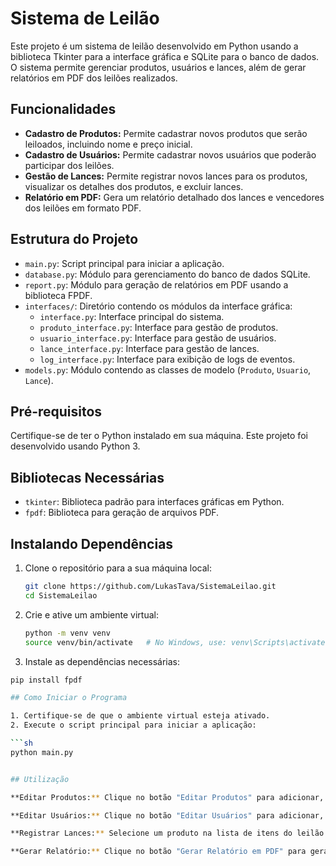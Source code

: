 # Sistema de Leilão

Este projeto é um sistema de leilão desenvolvido em Python usando a biblioteca Tkinter para a interface gráfica e SQLite para o banco de dados. O sistema permite gerenciar produtos, usuários e lances, além de gerar relatórios em PDF dos leilões realizados.

## Funcionalidades

- **Cadastro de Produtos:** Permite cadastrar novos produtos que serão leiloados, incluindo nome e preço inicial.
- **Cadastro de Usuários:** Permite cadastrar novos usuários que poderão participar dos leilões.
- **Gestão de Lances:** Permite registrar novos lances para os produtos, visualizar os detalhes dos produtos, e excluir lances.
- **Relatório em PDF:** Gera um relatório detalhado dos lances e vencedores dos leilões em formato PDF.

## Estrutura do Projeto

- `main.py`: Script principal para iniciar a aplicação.
- `database.py`: Módulo para gerenciamento do banco de dados SQLite.
- `report.py`: Módulo para geração de relatórios em PDF usando a biblioteca FPDF.
- `interfaces/`: Diretório contendo os módulos da interface gráfica:
  - `interface.py`: Interface principal do sistema.
  - `produto_interface.py`: Interface para gestão de produtos.
  - `usuario_interface.py`: Interface para gestão de usuários.
  - `lance_interface.py`: Interface para gestão de lances.
  - `log_interface.py`: Interface para exibição de logs de eventos.
- `models.py`: Módulo contendo as classes de modelo (`Produto`, `Usuario`, `Lance`).

## Pré-requisitos

Certifique-se de ter o Python instalado em sua máquina. Este projeto foi desenvolvido usando Python 3.

## Bibliotecas Necessárias

- `tkinter`: Biblioteca padrão para interfaces gráficas em Python.
- `fpdf`: Biblioteca para geração de arquivos PDF.

## Instalando Dependências

1. Clone o repositório para a sua máquina local:
   ```sh
   git clone https://github.com/LukasTava/SistemaLeilao.git
   cd SistemaLeilao
2. Crie e ative um ambiente virtual:

   ```sh
   python -m venv venv
   source venv/bin/activate   # No Windows, use: venv\Scripts\activate
3. Instale as dependências necessárias:

```sh
pip install fpdf

## Como Iniciar o Programa

1. Certifique-se de que o ambiente virtual esteja ativado.
2. Execute o script principal para iniciar a aplicação:

```sh
python main.py


## Utilização

**Editar Produtos:** Clique no botão "Editar Produtos" para adicionar, editar ou excluir produtos do leilão.

**Editar Usuários:** Clique no botão "Editar Usuários" para adicionar, editar ou excluir usuários.

**Registrar Lances:** Selecione um produto na lista de itens do leilão e registre novos lances.

**Gerar Relatório:** Clique no botão "Gerar Relatório em PDF" para gerar um relatório detalhado dos leilões realizados.
